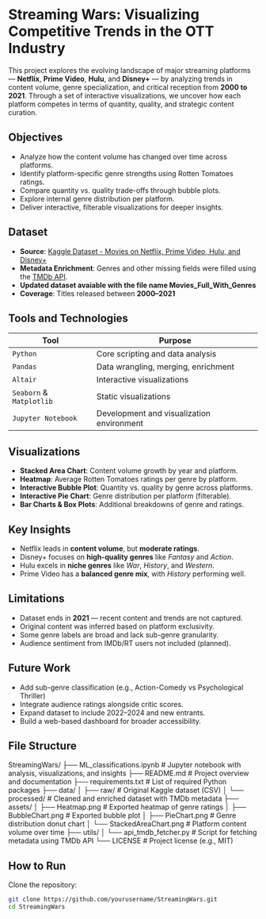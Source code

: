 # Streaming Wars: Visualizing Competitive Trends in the OTT Industry

This project explores the evolving landscape of major streaming platforms — **Netflix**, **Prime Video**, **Hulu**, and **Disney+** — by analyzing trends in content volume, genre specialization, and critical reception from **2000 to 2021**. Through a set of interactive visualizations, we uncover how each platform competes in terms of quantity, quality, and strategic content curation.

## Objectives

- Analyze how the content volume has changed over time across platforms.
- Identify platform-specific genre strengths using Rotten Tomatoes ratings.
- Compare quantity vs. quality trade-offs through bubble plots.
- Explore internal genre distribution per platform.
- Deliver interactive, filterable visualizations for deeper insights.

## Dataset

- **Source**: [Kaggle Dataset - Movies on Netflix, Prime Video, Hulu, and Disney+](https://www.kaggle.com/datasets/ruchi798/movies-on-netflix-prime-video-hulu-and-disney)
- **Metadata Enrichment**: Genres and other missing fields were filled using the [TMDb API](https://developer.themoviedb.org/docs).
- **Updated dataset avaiable with the file name Movies_Full_With_Genres**
- **Coverage**: Titles released between **2000–2021**

## Tools and Technologies

| Tool         | Purpose                            |
|--------------|-------------------------------------|
| `Python`     | Core scripting and data analysis    |
| `Pandas`     | Data wrangling, merging, enrichment |
| `Altair`     | Interactive visualizations          |
| `Seaborn` & `Matplotlib` | Static visualizations       |
| `Jupyter Notebook` | Development and visualization environment |


## Visualizations

- **Stacked Area Chart**: Content volume growth by year and platform.
- **Heatmap**: Average Rotten Tomatoes ratings per genre by platform.
- **Interactive Bubble Plot**: Quantity vs. quality by genre across platforms.
- **Interactive Pie Chart**: Genre distribution per platform (filterable).
- **Bar Charts & Box Plots**: Additional breakdowns of genre and ratings.


## Key Insights

- Netflix leads in **content volume**, but **moderate ratings**.
- Disney+ focuses on **high-quality genres** like *Fantasy* and *Action*.
- Hulu excels in **niche genres** like *War*, *History*, and *Western*.
- Prime Video has a **balanced genre mix**, with *History* performing well.


## Limitations

- Dataset ends in **2021** — recent content and trends are not captured.
- Original content was inferred based on platform exclusivity.
- Some genre labels are broad and lack sub-genre granularity.
- Audience sentiment from IMDb/RT users not included (planned).


## Future Work

- Add sub-genre classification (e.g., Action-Comedy vs Psychological Thriller)
- Integrate audience ratings alongside critic scores.
- Expand dataset to include 2022–2024 and new entrants.
- Build a web-based dashboard for broader accessibility.


## File Structure

StreamingWars/
├── ML_classifications.ipynb        # Jupyter notebook with analysis, visualizations, and insights
├── README.md                       # Project overview and documentation
├── requirements.txt                # List of required Python packages
├── data/
│   ├── raw/                        # Original Kaggle dataset (CSV)
│   └── processed/                  # Cleaned and enriched dataset with TMDb metadata
├── assets/
│   ├── Heatmap.png                 # Exported heatmap of genre ratings
│   ├── BubbleChart.png            # Exported bubble plot
│   ├── PieChart.png               # Genre distribution donut chart
│   └── StackedAreaChart.png       # Platform content volume over time
├── utils/
│   └── api_tmdb_fetcher.py        # Script for fetching metadata using TMDb API
└── LICENSE                         # Project license (e.g., MIT)


## How to Run

 Clone the repository:
   ```bash
   git clone https://github.com/yourusername/StreamingWars.git
   cd StreamingWars
